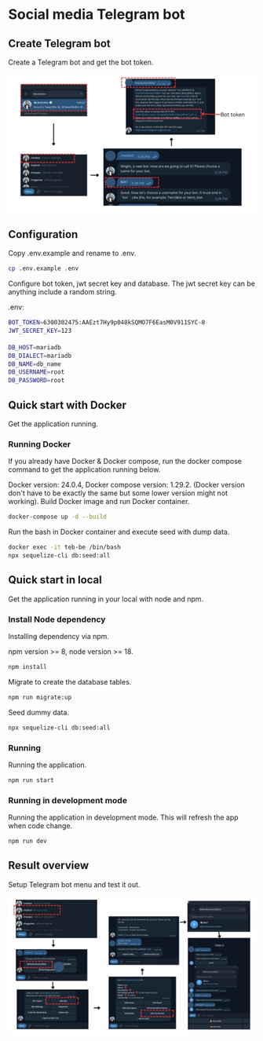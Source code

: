 # Social media Telegram bot

## Create Telegram bot

Create a Telegram bot and get the bot token.

![create telegram bot](./docs/create-telegram-bot.jpg)

## Configuration

Copy .env.example and rename to .env.

```bash
cp .env.example .env
```

Configure bot token, jwt secret key and database.
The jwt secret key can be anything include a random string.

.env: 

```bash
BOT_TOKEN=6300302475:AAEzt7Hy9p048kSQMO7F6EasM0V911SYC-8
JWT_SECRET_KEY=123

DB_HOST=mariadb
DB_DIALECT=mariadb
DB_NAME=db_name
DB_USERNAME=root
DB_PASSWORD=root
```

## Quick start with Docker

Get the application running.

### Running Docker

If you already have Docker & Docker compose, run the docker compose command to get the application running below.

Docker version: 24.0.4, Docker compose version: 1.29.2. (Docker version don't have to be exactly the same but some lower version might not working).
Build Docker image and run Docker container.

```bash
docker-compose up -d --build
```

Run the bash in Docker container and execute seed with dump data.

```bash
docker exec -it teb-be /bin/bash
npx sequelize-cli db:seed:all
```

## Quick start in local

Get the application running in your local with node and npm.

### Install Node dependency

Installing dependency via npm.

npm version >= 8, node version >= 18.

```bash
npm install
```

Migrate to create the database tables.

```bash
npm run migrate:up
```

Seed dummy data.

```bash
npx sequelize-cli db:seed:all
```

### Running

Running the application.

```bash
npm run start
```

### Running in development mode

Running the application in development mode. This will refresh the app when code change.

```bash
npm run dev
```

## Result overview

Setup Telegram bot menu and test it out.

![start telegram bot](./docs/starting-telegram-bot.jpg)
